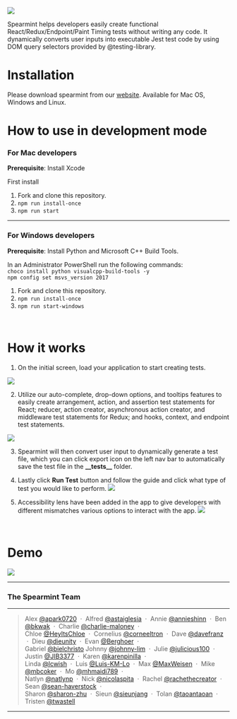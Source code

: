 ![](https://lh5.googleusercontent.com/5Gr2dZXHJdmIiASsPw9put-6mR20e4g1gOk-af4krREaJ7NqkZnqXLD5QgiotfNHYhGRh387HSqdhjRwxdwOvQzg9ChhfIrZz0FdxVu6gktBtG-sy1MX6Xq36Gmrzu_6G_K7LDQZ)

Spearmint helps developers easily create functional React/Redux/Endpoint/Paint Timing tests without writing any code. It dynamically converts user inputs into executable Jest test code by using DOM query selectors provided by @testing-library.

# Installation 
Please download spearmint from our [website](https://www.spearmintjs.com/). Available for Mac OS, Windows and Linux.


# How to use in development mode

### For Mac developers

**Prerequisite**: Install Xcode 

First install
1. Fork and clone this repository.
2. ```npm run install-once```
3. ```npm run start```

***

### For Windows developers

**Prerequisite**: Install Python and Microsoft C++ Build Tools.

In an Administrator PowerShell run the following commands: <br />
```choco install python visualcpp-build-tools -y``` <br />
```npm config set msvs_version 2017```
        
1. Fork and clone this repository.
2. ```npm run install-once```
3. ```npm run start-windows```


<br>


# How it works


1.  On the initial screen, load your application to start creating tests.

![](/public/mainPage.png)

2.  Utilize our auto-complete, drop-down options, and tooltips features to easily create arrangement, action, and assertion test statements for React; reducer, action creator, asynchronous action creator, and middleware test statements for Redux; and hooks, context, and endpoint test statements.

![](/public/generateTest.png)

3.  Spearmint will then convert user input to dynamically generate a test file, which you can click export icon on the left nav bar to automatically save the test file in the **\_\_tests\_\_** folder.  


4.  Lastly click **Run Test** button and follow the guide and click what type of test you would like to perform.
![](/public/runTest.png) 

5.  Accessibility lens have been added in the app to give developers with different mismatches various options to interact with the app. 
![](/public/AccLens_Demo.gif)

<br>


# Demo

![](/public/inapp-test-demo-run-test.gif)

***

### The Spearmint Team
<hr>

> Alex [@apark0720](https://github.com/apark0720) &nbsp;&middot;&nbsp;
> Alfred  [@astaiglesia](https://github.com/astaiglesia) &nbsp;&middot;&nbsp;
> Annie  [@annieshinn](https://github.com/annieshinn) &nbsp;&middot;&nbsp;
> Ben [@bkwak](https://github.com/bkwak) &nbsp;&middot;&nbsp;
> Charlie [@charlie-maloney](https://github.com/charlie-maloney) &nbsp;&middot;&nbsp; <br />
> Chloe [@HeyItsChloe](https://github.com/HeyItsChloe) &nbsp;&middot;&nbsp;
> Cornelius [@corneeltron](https://github.com/corneeltron)  &nbsp;&middot;&nbsp;
> Dave [@davefranz](https://github.com/davefranz) &nbsp;&middot;&nbsp;
> Dieu [@dieunity](https://github.com/dieunity) &nbsp;&middot;&nbsp;
> Evan [@Berghoer](https://github.com/Berghoer) &nbsp;&middot;&nbsp; <br />
> Gabriel [@bielchristo](https://github.com/bielchristo)
> Johnny [@johnny-lim](https://github.com/johnny-lim) &nbsp;&middot;&nbsp;
> Julie [@julicious100](https://github.com/julicious100) &nbsp;&middot;&nbsp;
> Justin [@JIB3377](https://github.com/JIB3377) &nbsp;&middot;&nbsp;
> Karen [@karenpinilla](https://github.com/karenpinilla) &nbsp;&middot;&nbsp; <br />
> Linda [@lcwish](https://github.com/lcwish) &nbsp;&middot;&nbsp;
> Luis [@Luis-KM-Lo](https://github.com/Luis-KM-Lo) &nbsp;&middot;&nbsp;
> Max [@MaxWeisen](https://github.com/MaxWeisen) &nbsp;&middot;&nbsp;
> Mike [@mbcoker](https://github.com/mbcoker) &nbsp;&middot;&nbsp;
> Mo [@mhmaidi789](https://github.com/mhmaidi789) &nbsp;&middot;&nbsp; <br />
> Natlyn [@natlynp](https://github.com/natlynp) &nbsp;&middot;&nbsp; 
> Nick [@nicolaspita](https://github.com/nicolaspita) &nbsp;&middot;&nbsp;
> Rachel [@rachethecreator](https://github.com/rachethecreator) &nbsp;&middot;&nbsp;
> Sean [@sean-haverstock](https://github.com/Sean-Haverstock) &nbsp;&middot;&nbsp; <br />
> Sharon [@sharon-zhu](https://github.com/sharon-zhu) &nbsp;&middot;&nbsp; 
> Sieun [@sieunjang](https://github.com/sieunjang) &nbsp;&middot;&nbsp;
> Tolan [@taoantaoan](https://github.com/taoantaoan) &nbsp;&middot;&nbsp;
> Tristen [@twastell](https://github.com/twastell) 
<hr>
